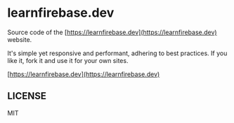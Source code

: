 # learnfirebase.dev

Source code of the [https://learnfirebase.dev](https://learnfirebase.dev) website.

It's simple yet responsive and performant, adhering to best practices.
If you like it, fork it and use it for your own sites.

[https://learnfirebase.dev](https://learnfirebase.dev)

## LICENSE

MIT
